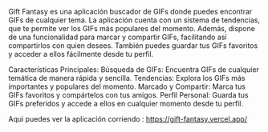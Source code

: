 Gift Fantasy es una aplicación buscador de GIFs donde puedes encontrar GIFs de cualquier tema. 
La aplicación cuenta con un sistema de tendencias, que te permite ver los GIFs más populares del momento. 
Además, dispone de una funcionalidad para marcar y compartir GIFs, facilitando así compartirlos con quien desees. 
También puedes guardar tus GIFs favoritos y acceder a ellos fácilmente desde tu perfil.

Características Principales:
Búsqueda de GIFs: Encuentra GIFs de cualquier temática de manera rápida y sencilla.
Tendencias: Explora los GIFs más importantes y populares del momento.
Marcado y Compartir: Marca tus GIFs favoritos y compártelos con tus amigos.
Perfil Personal: Guarda tus GIFs preferidos y accede a ellos en cualquier momento desde tu perfil.


Aqui puedes ver la aplicación corriendo : https://gift-fantasy.vercel.app/

